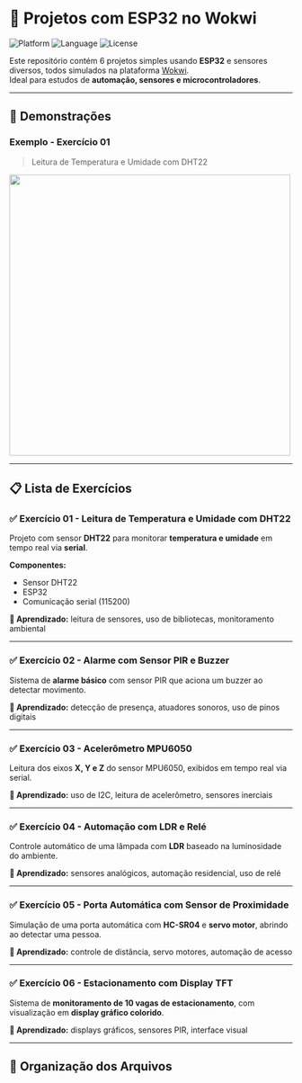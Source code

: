 # 🚀 Projetos com ESP32 no Wokwi

![Platform](https://img.shields.io/badge/platform-Wokwi-green)
![Language](https://img.shields.io/badge/language-C/C++-blue)
![License](https://img.shields.io/badge/license-MIT-lightgrey)

Este repositório contém 6 projetos simples usando **ESP32** e sensores diversos, todos simulados na plataforma [Wokwi](https://wokwi.com/).  
Ideal para estudos de **automação, sensores e microcontroladores**.

---

## 📸 Demonstrações

### Exemplo - Exercício 01
> Leitura de Temperatura e Umidade com DHT22  
<img src="imagens/exercicio01_dht22.png" width="500">

---

## 📋 Lista de Exercícios

### ✅ Exercício 01 - Leitura de Temperatura e Umidade com DHT22

Projeto com sensor **DHT22** para monitorar **temperatura e umidade** em tempo real via **serial**.

**Componentes:**
- Sensor DHT22
- ESP32
- Comunicação serial (115200)

**🧠 Aprendizado:** leitura de sensores, uso de bibliotecas, monitoramento ambiental

---

### ✅ Exercício 02 - Alarme com Sensor PIR e Buzzer

Sistema de **alarme básico** com sensor PIR que aciona um buzzer ao detectar movimento.

**🧠 Aprendizado:** detecção de presença, atuadores sonoros, uso de pinos digitais

---

### ✅ Exercício 03 - Acelerômetro MPU6050

Leitura dos eixos **X, Y e Z** do sensor MPU6050, exibidos em tempo real via serial.

**🧠 Aprendizado:** uso de I2C, leitura de acelerômetro, sensores inerciais

---

### ✅ Exercício 04 - Automação com LDR e Relé

Controle automático de uma lâmpada com **LDR** baseado na luminosidade do ambiente.

**🧠 Aprendizado:** sensores analógicos, automação residencial, uso de relé

---

### ✅ Exercício 05 - Porta Automática com Sensor de Proximidade

Simulação de uma porta automática com **HC-SR04** e **servo motor**, abrindo ao detectar uma pessoa.

**🧠 Aprendizado:** controle de distância, servo motores, automação de acesso

---

### ✅ Exercício 06 - Estacionamento com Display TFT

Sistema de **monitoramento de 10 vagas de estacionamento**, com visualização em **display gráfico colorido**.

**🧠 Aprendizado:** displays gráficos, sensores PIR, interface visual

---

## 📁 Organização dos Arquivos

